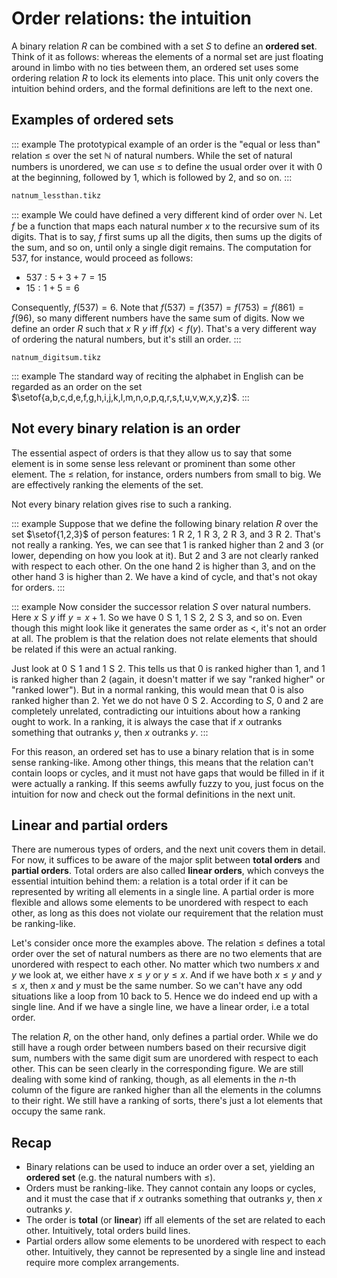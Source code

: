# Order relations: the intuition

A binary relation $R$ can be combined with a set $S$ to define an **ordered set**.
Think of it as follows: whereas the elements of a normal set are just floating around in limbo with no ties between them, an ordered set uses some ordering relation $R$ to lock its elements into place.
This unit only covers the intuition behind orders, and the formal definitions are left to the next one.

## Examples of ordered sets

::: example
The prototypical example of an order is the "equal or less than" relation $\leq$ over the set $\mathbb{N}$ of natural numbers.
While the set of natural numbers is unordered, we can use $\leq$ to define the usual order over it with $0$ at the beginning, followed by $1$, which is followed by $2$, and so on.
:::

~~~ {.include-tikz size=mid}
natnum_lessthan.tikz
~~~

::: example
We could have defined a very different kind of order over $\mathbb{N}$.
Let $f$ be a function that maps each natural number $x$ to the recursive sum of its digits.
That is to say, $f$ first sums up all the digits, then sums up the digits of the sum, and so on, until only a single digit remains.
The computation for $537$, for instance, would proceed as follows:


- $537: 5 + 3 + 7 = 15$
- $15: 1 + 5 = 6$


Consequently, $f(537) = 6$.
Note that $f(537) = f(357) = f(753) = f(861) = f(96)$, so many different numbers have the same sum of digits.
Now we define an order $R$ such that $x \mathrel{R} y$ iff $f(x) < f(y)$.
That's a very different way of ordering the natural numbers, but it's still an order.
:::

~~~ {.include-tikz size=mid}
natnum_digitsum.tikz
~~~

::: example
The standard way of reciting the alphabet in English can be regarded as an order on the set $\setof{a,b,c,d,e,f,g,h,i,j,k,l,m,n,o,p,q,r,s,t,u,v,w,x,y,z}$.
:::


## Not every binary relation is an order

The essential aspect of orders is that they allow us to say that some element is in some sense less relevant or prominent than some other element.
The $\leq$ relation, for instance, orders numbers from small to big.
We are effectively ranking the elements of the set.

Not every binary relation gives rise to such a ranking.

::: example
Suppose that we define the following binary relation $R$ over the set $\setof{1,2,3}$ of person features: $1 \mathrel{R} 2$, $1 \mathrel{R} 3$, $2 \mathrel{R} 3$, and $3 \mathrel{R} 2$.
That's not really a ranking.
Yes, we can see that $1$ is ranked higher than $2$ and $3$ (or lower, depending on how you look at it).
But $2$ and $3$ are not clearly ranked with respect to each other.
On the one hand $2$ is higher than $3$, and on the other hand $3$ is higher than $2$.
We have a kind of cycle, and that's not okay for orders.
:::

::: example
Now consider the successor relation $S$ over natural numbers. 
Here $x \mathrel{S} y$ iff $y = x + 1$.
So we have $0 \mathrel{S} 1$, $1 \mathrel{S} 2$, $2 \mathrel{S} 3$, and so on.
Even though this might look like it generates the same order as $<$, it's not an order at all.
The problem is that the relation does not relate elements that should be related if this were an actual ranking.

Just look at $0 \mathrel{S} 1$ and $1 \mathrel{S} 2$.
This tells us that $0$ is ranked higher than $1$, and $1$ is ranked higher than $2$ (again, it doesn't matter if we say "ranked higher" or "ranked lower").
But in a normal ranking, this would mean that $0$ is also ranked higher than $2$.
Yet we do not have $0 \mathrel{S} 2$.
According to $S$, $0$ and $2$ are completely unrelated, contradicting our intuitions about how a ranking ought to work.
In a ranking, it is always the case that if $x$ outranks something that outranks $y$, then $x$ outranks $y$.
:::

For this reason, an ordered set has to use a binary relation that is in some sense ranking-like.
Among other things, this means that the relation can't contain loops or cycles, and it must not have gaps that would be filled in if it were actually a ranking.
If this seems awfully fuzzy to you, just focus on the intuition for now and check out the formal definitions in the next unit.

## Linear and partial orders

There are numerous types of orders, and the next unit covers them in detail.
For now, it suffices to be aware of the major split between **total orders** and **partial orders**.
Total orders are also called **linear orders**, which conveys the essential intuition behind them: a relation is a total order if it can be represented by writing all elements in a single line.
A partial order is more flexible and allows some elements to be unordered with respect to each other, as long as this does not violate our requirement that the relation must be ranking-like.

Let's consider once more the examples above.
The relation $\leq$ defines a total order over the set of natural numbers as there are no two elements that are unordered with respect to each other.
No matter which two numbers $x$ and $y$ we look at, we either have $x \leq y$ or $y \leq x$.
And if we have both $x \leq y$ and $y \leq x$, then $x$ and $y$ must be the same number.
So we can't have any odd situations like a loop from 10 back to 5.
Hence we do indeed end up with a single line.
And if we have a single line, we have a linear order, i.e a total order.

The relation $R$, on the other hand, only defines a partial order.
While we do still have a rough order between numbers based on their recursive digit sum, numbers with the same digit sum are unordered with respect to each other.
This can be seen clearly in the corresponding figure.
We are still dealing with some kind of ranking, though, as all elements in the $n$-th column of the figure are ranked higher than all the elements in the columns to their right.
We still have a ranking of sorts, there's just a lot elements that occupy the same rank.


## Recap

- Binary relations can be used to induce an order over a set, yielding an **ordered set** (e.g. the natural numbers with $\leq$).
- Orders must be ranking-like.
  They cannot contain any loops or cycles, and it must the case that if $x$ outranks something that outranks $y$, then $x$ outranks $y$.
- The order is **total** (or **linear**) iff all elements of the set are related to each other.
  Intuitively, total orders build lines.
- Partial orders allow some elements to be unordered with respect to each other.
  Intuitively, they cannot be represented by a single line and instead require more complex arrangements.
